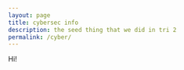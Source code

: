 ```yaml
---
layout: page
title: cybersec info
description: the seed thing that we did in tri 2
permalink: /cyber/
---
```


Hi!